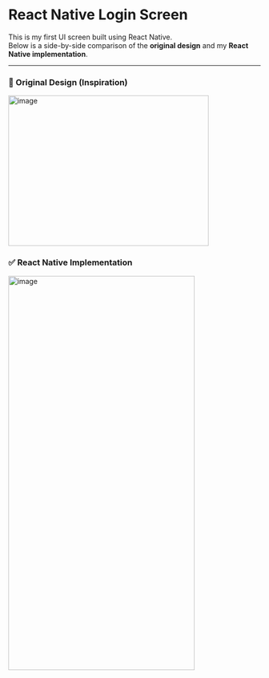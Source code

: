 # React Native Login Screen

This is my first UI screen built using React Native.  
Below is a side-by-side comparison of the **original design** and my **React Native implementation**.

---

### 🎯 Original Design (Inspiration)
<img width="400" height="300" alt="image" src="https://github.com/user-attachments/assets/8103a817-0ef5-423b-a9c7-354c1025f1d9" />

### ✅ React Native Implementation
<img width="372" height="786" alt="image" src="https://github.com/user-attachments/assets/5e139e5b-7984-4df4-b0ab-cc585d89b5c6" />



